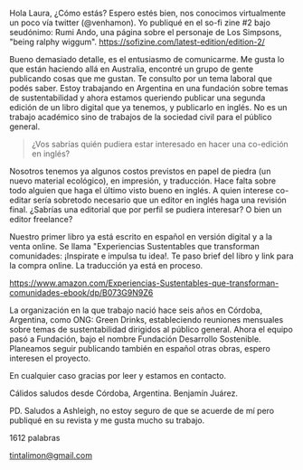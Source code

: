 


Hola Laura,
¿Cómo estás? Espero estés bien, nos conocimos virtualmente un poco vía twitter (@venhamon). Yo publiqué en el so-fi zine #2 bajo seudónimo: Rumi Ando, una página sobre el personaje de Los Simpsons, "being ralphy wiggum".
https://sofizine.com/latest-edition/edition-2/

Bueno demasiado detalle, es el entusiasmo de comunicarme. Me gusta lo que están haciendo allá en Australia, encontré un grupo de gente publicando cosas que me gustan. Te consulto por un tema laboral que podés saber. Estoy trabajando en Argentina en una fundación sobre temas de sustentabilidad y ahora estamos queriendo publicar una segunda edición de un libro digital que ya tenemos, y publicarlo en inglés. No es un trabajo académico sino de trabajos de la sociedad civil para el público general.

> ¿Vos sabrías quién pudiera estar interesado en hacer una co-edición en inglés?

Nosotros tenemos ya algunos costos previstos en papel de piedra (un nuevo material ecológico), en impresión, y traducción. Hace falta sobre todo alguien que haga el último visto bueno en inglés. A quien interese co-editar sería sobretodo necesario que un editor en inglés haga una revisión final. ¿Sabrías una editorial que por perfil se pudiera interesar? O bien un editor freelance?

Nuestro primer libro ya está escrito en español en versión digital y a la venta online. Se llama "Experiencias Sustentables que transforman comunidades: ¡Inspirate e impulsa tu idea!. Te paso brief del libro y link para la compra online. La traducción ya está en proceso.

https://www.amazon.com/Experiencias-Sustentables-que-transforman-comunidades-ebook/dp/B073G9N9Z6

La organización en la que trabajo nació hace seis años en Córdoba, Argentina, como ONG: Green Drinks, estableciendo reuniones mensuales sobre temas de sustentabilidad dirigidos al público general. Ahora el equipo pasó a Fundación, bajo el nombre Fundación Desarrollo Sostenible. Planeamos seguir publicando también en español otras obras, espero interesen el proyecto.

En cualquier caso gracias por leer y estamos en contacto.

Cálidos saludos desde Córdoba, Argentina.
Benjamín Juárez.

PD. Saludos a Ashleigh, no estoy seguro de que se acuerde de mí pero publiqué en su revista y me gusta mucho su trabajo.

1612 palabras

tintalimon@gmail.com
